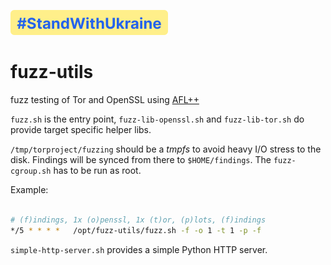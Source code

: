 [![StandWithUkraine](https://raw.githubusercontent.com/vshymanskyy/StandWithUkraine/main/badges/StandWithUkraine.svg)](https://github.com/vshymanskyy/StandWithUkraine/blob/main/docs/README.md)

# fuzz-utils

fuzz testing of Tor and OpenSSL using [AFL++](https://github.com/AFLplusplus/AFLplusplus/)

`fuzz.sh` is the entry point, `fuzz-lib-openssl.sh` and `fuzz-lib-tor.sh` do provide target specific helper libs.

`/tmp/torproject/fuzzing` should be a _tmpfs_ to avoid heavy I/O stress to the disk.
Findings will be synced from there to `$HOME/findings`.
The `fuzz-cgroup.sh` has to be run as root.

Example:

```bash

# (f)indings, 1x (o)penssl, 1x (t)or, (p)lots, (f)indings
*/5 * * * *   /opt/fuzz-utils/fuzz.sh -f -o 1 -t 1 -p -f
```

`simple-http-server.sh` provides a simple Python HTTP server.
